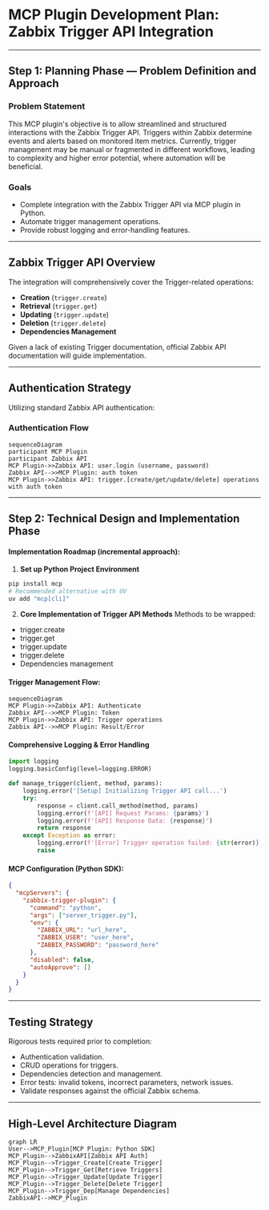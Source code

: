 # MCP Plugin Development Plan: Zabbix Trigger API Integration

---

## Step 1: Planning Phase — Problem Definition and Approach

### Problem Statement
This MCP plugin's objective is to allow streamlined and structured interactions with the Zabbix Trigger API. Triggers within Zabbix determine events and alerts based on monitored item metrics. Currently, trigger management may be manual or fragmented in different workflows, leading to complexity and higher error potential, where automation will be beneficial.

### Goals
- Complete integration with the Zabbix Trigger API via MCP plugin in Python.
- Automate trigger management operations.
- Provide robust logging and error-handling features.

---

## Zabbix Trigger API Overview
The integration will comprehensively cover the Trigger-related operations:

- **Creation** (`trigger.create`)
- **Retrieval** (`trigger.get`)
- **Updating** (`trigger.update`)
- **Deletion** (`trigger.delete`)
- **Dependencies Management**

Given a lack of existing Trigger documentation, official Zabbix API documentation will guide implementation.

---

## Authentication Strategy
Utilizing standard Zabbix API authentication:

### Authentication Flow
```mermaid
sequenceDiagram
participant MCP Plugin
participant Zabbix API
MCP Plugin->>Zabbix API: user.login (username, password)
Zabbix API-->>MCP Plugin: auth token
MCP Plugin->>Zabbix API: trigger.[create/get/update/delete] operations with auth token
```

---

## Step 2: Technical Design and Implementation Phase

#### Implementation Roadmap (incremental approach):

1. **Set up Python Project Environment**
```bash
pip install mcp
# Recommended alternative with UV
uv add "mcp[cli]"
```

2. **Core Implementation of Trigger API Methods**
Methods to be wrapped:
- trigger.create
- trigger.get
- trigger.update
- trigger.delete
- Dependencies management

#### Trigger Management Flow:
```mermaid
sequenceDiagram
MCP Plugin->>Zabbix API: Authenticate
Zabbix API-->>MCP Plugin: Token
MCP Plugin->>Zabbix API: Trigger operations
Zabbix API-->>MCP Plugin: Result/Error
```

#### Comprehensive Logging & Error Handling
```python
import logging
logging.basicConfig(level=logging.ERROR)

def manage_trigger(client, method, params):
    logging.error('[Setup] Initializing Trigger API call...')
    try:
        response = client.call_method(method, params)
        logging.error(f'[API] Request Params: {params}')
        logging.error(f'[API] Response Data: {response}')
        return response
    except Exception as error:
        logging.error(f'[Error] Trigger operation failed: {str(error)}')
        raise
```

#### MCP Configuration (Python SDK):
```json
{
  "mcpServers": {
    "zabbix-trigger-plugin": {
      "command": "python",
      "args": ["server_trigger.py"],
      "env": {
        "ZABBIX_URL": "url_here",
        "ZABBIX_USER": "user_here",
        "ZABBIX_PASSWORD": "password_here"
      },
      "disabled": false,
      "autoApprove": []
    }
  }
}
```

---

## Testing Strategy
Rigorous tests required prior to completion:
- Authentication validation.
- CRUD operations for triggers.
- Dependencies detection and management.
- Error tests: invalid tokens, incorrect parameters, network issues.
- Validate responses against the official Zabbix schema.

---

## High-Level Architecture Diagram
```mermaid
graph LR
User-->MCP_Plugin[MCP Plugin: Python SDK]
MCP_Plugin-->ZabbixAPI[Zabbix API Auth]
MCP_Plugin-->Trigger_Create[Create Trigger]
MCP_Plugin-->Trigger_Get[Retrieve Triggers]
MCP_Plugin-->Trigger_Update[Update Trigger]
MCP_Plugin-->Trigger_Delete[Delete Trigger]
MCP_Plugin-->Trigger_Dep[Manage Dependencies]
ZabbixAPI-->MCP_Plugin